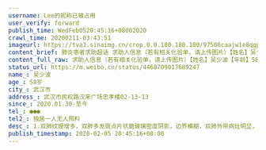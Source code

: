 ```yaml
---
username: Lee的昵称已被占用
user_verify: forward
publish_time: WedFeb0520:45:16+08002020
crawl_time: 20200211-03:43:51
imageurl: https://tva3.sinaimg.cn/crop.0.0.180.180.180/97506caajw1e8qgp5bmzyj2050050aa8.jpg?KID=imgbed,tva&Expires=1581374121&ssig=%2Bzy%2BQGFQCZ,http://n.sinaimg.cn/photo/5213b46e/20181127/timeline_card_small_super_default.png,https://wx2.sinaimg.cn/orj360/97506caagy1gblt8ynaizj20om1hcq55.jpg
content_brief: 肺炎患者求助超话 求助人信息（若有相关化验单，请上传图片）【姓名】吴少波【年龄】58岁【所在城市】武汉市 【所在小区、社区】武汉市民权路汉来广场忠孝楼02-13-13【患病时间】2020.01.30-至今【联系方式】●●●【其他紧急联系人】独居一人 无人照料【病情描述】 1.双肺纹理增多 ...全文
content_full_raw: 求助人信息（若有相关化验单，请上传图片）【姓名】吴少波【年龄】58岁【所在城市】武汉市【所在小区、社区】武汉市民权路汉来广场忠孝楼02-13-13【患病时间】2020.01.30-至今【联系方式】●●●【其他紧急联系人】独居一人无人照料【病情描述】1.双肺纹理增多，双肺多发斑点片状磨玻璃密度阴影，边界模糊，双肺外带病灶明显，伴有小囊状透亮影，考虑为病毒性肺炎，两肺泡性肺气肿。2.本人独居多年，无人照料，高烧多日现于今日独自一人前往武汉市中心医院拍片及核酸检测，医生判定为新型冠形病毒肺炎。3.本人高烧至38.2度，高烧不退伴有咳嗽，无食欲，肌肉无力，身体每况愈下，恳求尽快得到救治。
status_url: https://m.weibo.cn/status/4468709017689247
name_: 吴少波
age_: 58岁
city_: 武汉市
address_: 武汉市民权路汉来广场忠孝楼02-13-13
since_: 2020.01.30-至今
tel_: ●●●
tel2_: 独居一人无人照料
desc_: 1.双肺纹理增多，双肺多发斑点片状磨玻璃密度阴影，边界模糊，双肺外带病灶明显，伴有小囊状透亮影，考虑为病毒性肺炎，两肺泡性肺气肿。2.本人独居多年，无人照料，高烧多日现于今日独自一人前往武汉市中心医院拍片及核酸检测，医生判定为新型冠形病毒肺炎。3.本人高烧至38.2度，高烧不退伴有咳嗽，无食欲，肌肉无力，身体每况愈下，恳求尽快得到救治。
publish_timestamp: 2020-02-05 20:45:16+08:00
---
```

